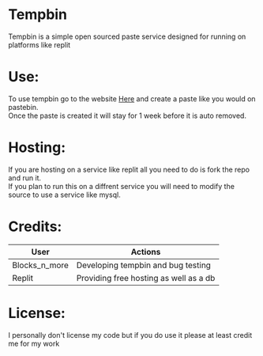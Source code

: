 # Tempbin
Tempbin is a simple open sourced paste service designed for running on platforms like replit

# Use:
To use tempbin go to the website [Here](https://Tempbin.blocksnmore.repl.co) and create a paste like you would on pastebin. <br>
Once the paste is created it will stay for 1 week before it is auto removed.

# Hosting:
If you are hosting on a service like replit all you need to do is fork the repo and run it. <br>
If you plan to run this on a diffrent service you will need to modify the source to use a service like mysql.

# Credits:
| User | Actions |
|---|---|
| Blocks_n_more | Developing tempbin and bug testing |
| Replit | Providing free hosting as well as a db |

# License: 
I personally don't license my code but if you do use it please at least credit me for my work
